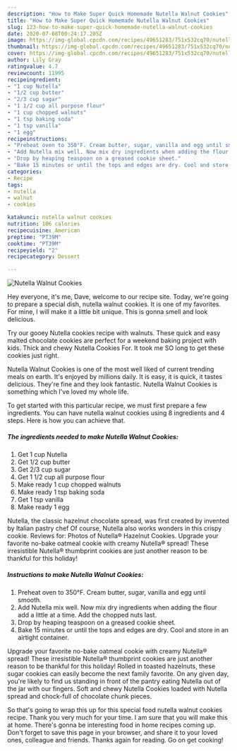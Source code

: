 ```yaml
---
description: "How to Make Super Quick Homemade Nutella Walnut Cookies"
title: "How to Make Super Quick Homemade Nutella Walnut Cookies"
slug: 123-how-to-make-super-quick-homemade-nutella-walnut-cookies
date: 2020-07-08T00:24:17.205Z
image: https://img-global.cpcdn.com/recipes/49651283/751x532cq70/nutella-walnut-cookies-recipe-main-photo.jpg
thumbnail: https://img-global.cpcdn.com/recipes/49651283/751x532cq70/nutella-walnut-cookies-recipe-main-photo.jpg
cover: https://img-global.cpcdn.com/recipes/49651283/751x532cq70/nutella-walnut-cookies-recipe-main-photo.jpg
author: Lily Gray
ratingvalue: 4.7
reviewcount: 11995
recipeingredient:
- "1 cup Nutella"
- "1/2 cup butter"
- "2/3 cup sugar"
- "1 1/2 cup all purpose flour"
- "1 cup chopped walnuts"
- "1 tsp baking soda"
- "1 tsp vanilla"
- "1 egg"
recipeinstructions:
- "Preheat oven to 350°F. Cream butter, sugar, vanilla and egg until smooth."
- "Add Nutella mix well. Now mix dry ingredients when adding the flour add a little at a time. Add the chopped nuts last."
- "Drop by heaping teaspoon on a greased cookie sheet."
- "Bake 15 minutes or until the tops and edges are dry. Cool and store in an airtight container."
categories:
- Recipe
tags:
- nutella
- walnut
- cookies

katakunci: nutella walnut cookies 
nutrition: 106 calories
recipecuisine: American
preptime: "PT39M"
cooktime: "PT39M"
recipeyield: "2"
recipecategory: Dessert

---
```



![Nutella Walnut Cookies](https://img-global.cpcdn.com/recipes/49651283/751x532cq70/nutella-walnut-cookies-recipe-main-photo.jpg)

Hey everyone, it's me, Dave, welcome to our recipe site. Today, we're going to prepare a special dish, nutella walnut cookies. It is one of my favorites. For mine, I will make it a little bit unique. This is gonna smell and look delicious.

Try our gooey Nutella cookies recipe with walnuts. These quick and easy malted chocolate cookies are perfect for a weekend baking project with kids. Thick and chewy Nutella Cookies For. It took me SO long to get these cookies just right.

Nutella Walnut Cookies is one of the most well liked of current trending meals on earth. It's enjoyed by millions daily. It is easy, it is quick, it tastes delicious. They're fine and they look fantastic. Nutella Walnut Cookies is something which I've loved my whole life.


To get started with this particular recipe, we must first prepare a few ingredients. You can have nutella walnut cookies using 8 ingredients and 4 steps. Here is how you can achieve that.

<!--inarticleads1-->

##### The ingredients needed to make Nutella Walnut Cookies:

1. Get 1 cup Nutella
1. Get 1/2 cup butter
1. Get 2/3 cup sugar
1. Get 1 1/2 cup all purpose flour
1. Make ready 1 cup chopped walnuts
1. Make ready 1 tsp baking soda
1. Get 1 tsp vanilla
1. Make ready 1 egg


Nutella, the classic hazelnut chocolate spread, was first created by invented by Italian pastry chef Of course, Nutella also works wonders in this crispy cookie. Reviews for: Photos of Nutella® Hazelnut Cookies. Upgrade your favorite no-bake oatmeal cookie with creamy Nutella® spread! These irresistible Nutella® thumbprint cookies are just another reason to be thankful for this holiday! 

<!--inarticleads2-->

##### Instructions to make Nutella Walnut Cookies:

1. Preheat oven to 350°F. Cream butter, sugar, vanilla and egg until smooth.
1. Add Nutella mix well. Now mix dry ingredients when adding the flour add a little at a time. Add the chopped nuts last.
1. Drop by heaping teaspoon on a greased cookie sheet.
1. Bake 15 minutes or until the tops and edges are dry. Cool and store in an airtight container.


Upgrade your favorite no-bake oatmeal cookie with creamy Nutella® spread! These irresistible Nutella® thumbprint cookies are just another reason to be thankful for this holiday! Rolled in toasted hazelnuts, these sugar cookies can easily become the next family favorite. On any given day, you&#39;re likely to find us standing in front of the pantry eating Nutella out of the jar with our fingers. Soft and chewy Nutella Cookies loaded with Nutella spread and chock-full of chocolate chunk pieces. 

So that's going to wrap this up for this special food nutella walnut cookies recipe. Thank you very much for your time. I am sure that you will make this at home. There's gonna be interesting food in home recipes coming up. Don't forget to save this page in your browser, and share it to your loved ones, colleague and friends. Thanks again for reading. Go on get cooking!
